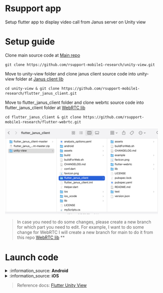 # Rsupport app

Setup flutter app to display video call from Janus server on Unity view

# Setup guide

Clone main source code at [Main repo](https://github.com/rsupport-mobile1-research/unity-view)
```
git clone https://github.com/rsupport-mobile1-research/unity-view.git
```

Move to unity-view folder and clone janus client source code into unity-view folder at [Janus client lib](https://github.com/rsupport-mobile1-research/flutter_janus_client)
```
cd unity-view & git clone https://github.com/rsupport-mobile1-research/flutter_janus_client.git
```
Move to flutter_janus_client folder and clone webrtc source code into flutter_janus_client folder at [WebRTC lib](https://github.com/rsupport-mobile1-research/flutter-webrtc)

```
cd flutter_janus_client & git clone https://github.com/rsupport-mobile1-research/flutter-webrtc.git
```

![Alt text](/images/flutter_setup_guide_1.png "Guide 1")

> In case you need to do some changes, please create a new branch for which part you need to edit. For example, I want to do some change for WebRTC I will create a new branch for main to do it from this repo [WebRTC lib](https://github.com/rsupport-mobile1-research/flutter-webrtc) **


# Launch code

<details>
 <summary>:information_source: <b>Android</b></summary>


Build androidlibrary from Unity
- [Install Unity](https://unity.com/download)
- Open source code Unity in **unity/DemoApp**

![Alt text](/images/flutter_setup_guide_2.png "Guide 2")

Config build setting for android on Unity. Select **File -> Build Settings**. In the window, select Android platform and click on Player Settings below of the window. Select Player and find Multithreaded Rendering* option. We need to disable this option.

![Alt text](/images/flutter_setup_guide_3.png "Guide 3")

Make sure **Export Project** is on

![Alt text](/images/flutter_setup_guide_3.1.png "Guide 3.1")

Close the window and click on Switch Plaform on Build Settings popup & close the popup. Select **Flutter -> Export Android Plugin**. After done this step we will see unityLibrary under Android folder.

Continue to change config NDK on android. We need to add **ndk.dir in local.properties** of android folder at **unity-view/android/local.properties** with
```
 ndk.dir=/Applications/Unity/Hub/Editor/[ndk version]/PlaybackEngines/AndroidPlayer/NDK
```
> Make sure you get the correct version of ndk by move to /Applications/Unity/Hub/Editor/ to get it

![Alt text](/images/flutter_setup_guide_4.png "Guide 4")

Open unity_view folder by android studio. Add unity-classes.jar in android/unityLibrary as a library by right click on unity-classes.jar -> Add as library...

![Alt text](/images/flutter_setup_guide_5.png "Guide 5")

Check if there are missing some files arcore_client.aar, ARPresto.aar, unityandroidpermissions.aar, UnityARCore.aar.
> If missing, check config build on Unity setting again

Start an android device to build the app.

</details>

<details>
 <summary>:information_source: <b>iOS</b></summary>


Build iOS library from Unity
- [Install Unity](https://unity.com/download)
- Open source code Unity in **unity/DemoApp**

![Alt text](/images/flutter_setup_guide_2.png "Guide 2")

Then you do following Steps like this:

> <b> Step 1 </b>
 Select menu 'File' -> Build Setting
 
![Alt text](/images/ios_setup_1.png)

> <b> Step 2 </b>
 Build Setting Panel Appear -> choose iOS -> Click Switch platform -> Click 'Payer Settings'
 
 ![Alt text](/images/ios_setup_2.png)
 ![Alt text](/images/ios_setup_2_1.png)

> <b> Step 3 </b>
Be select all type property like the red squard in these images

 ![Alt text](/images/ios_setup_3.png)
 ![Alt text](/images/ios_setup_4.png)

> <b> Step 4 </b>
Import package from folder 'Unity package'


![Alt text](/images/ios_setup_5.png)
![Alt text](/images/ios_setup_6.png)

> <b> Step 5 </b>
Now, Export Plugin for iOS from unity. You should export 'Export iOS Debug' and 'Export iOS Plugin',Unity tool will auto export to folder ios in flutter project


![Alt text](/images/ios_setup_7.png)
![Alt text](/images/ios_setup_8.png)





 
 > <b> Step 3 </b>
 
 
 
</details>

> Reference docs: [Flutter Unity View](https://github.com/juicycleff/flutter-unity-view-widget)
